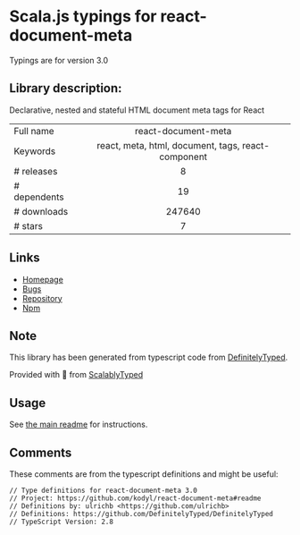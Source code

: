 
# Scala.js typings for react-document-meta

Typings are for version 3.0

## Library description:
Declarative, nested and stateful HTML document meta tags for React

|                    |                 |
| ------------------ | :-------------: |
| Full name          | react-document-meta |
| Keywords           | react, meta, html, document, tags, react-component |
| # releases         | 8 |
| # dependents       | 19 |
| # downloads        | 247640 |
| # stars            | 7 |

## Links
- [Homepage](https://github.com/kodyl/react-document-meta#readme)
- [Bugs](https://github.com/kodyl/react-document-meta/issues)
- [Repository](https://github.com/kodyl/react-document-meta)
- [Npm](https://www.npmjs.com/package/react-document-meta)
    


## Note
This library has been generated from typescript code from [DefinitelyTyped](https://definitelytyped.org).

Provided with :purple_heart: from [ScalablyTyped](https://github.com/oyvindberg/ScalablyTyped)

## Usage
See [the main readme](../../readme.md) for instructions.

## Comments

These comments are from the typescript definitions and might be useful:
```
// Type definitions for react-document-meta 3.0
// Project: https://github.com/kodyl/react-document-meta#readme
// Definitions by: ulrichb <https://github.com/ulrichb>
// Definitions: https://github.com/DefinitelyTyped/DefinitelyTyped
// TypeScript Version: 2.8

```

